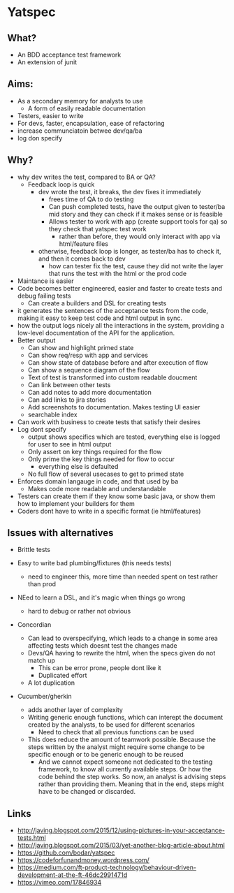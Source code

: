 # Yatspec

## What?

- An BDD acceptance test framework
- An extension of junit

## Aims:

- As a secondary memory for analysts to use
  - A form of easily readable documentation
- Testers, easier to write
- For devs, faster, encapsulation, ease of refactoring
- increase communciatoin betwee dev/qa/ba
- log don specify


## Why?

- why dev writes the test, compared to BA or QA?
  - Feedback loop is quick
    - dev wrote the test, it breaks, the dev fixes it immediately
      - frees time of QA to do testing
      - Can push completed tests, have the output given to tester/ba mid story and they can check if it makes sense or is feasible
      - Allows tester to work with app (create support tools for qa) so they check that yatspec test work
        - rather than before, they would only interact with app via html/feature files
    - otherwise, feedback loop is longer, as tester/ba has to check it, and then it comes back to dev
      - how can tester fix the test, cause they did not write the layer that runs the test with the html or the prod code
- Maintance is easier
- Code becomes better engineered, easier and faster to create tests and debug failing tests
  - Can create a builders and DSL for creating tests
- it generates the sentences of the acceptance tests from the code, making it easy to keep test code and html output in sync.
- how the output logs nicely all the interactions in the system, providing a low-level documentation of the API for the application.
- Better output
  - Can show and highlight primed state
  - Can show req/resp with app and services
  - Can show state of database before and after execution of flow
  - Can show a sequence diagram of the flow
  - Text of test is transformed into custom readable doucment
  - Can link between other tests
  - Can add notes to add more documentation
  - Can add links to jira stories
  - Add screenshots to documentation. Makes testing UI easier
  - searchable index
- Can work with business to create tests that satisfy their desires
- Log dont specify
  - output shows specifics which are tested, everything else is logged for user to see in html output
  - Only assert on key things required for the flow
  - Only prime the key things needed for flow to occur
    - everything else is defaulted
  - No full flow of several usecases to get to primed state
- Enforces domain langauge in code, and that used by ba
  - Makes code more readable and understandable
- Testers can create them if they know some basic java, or show them how to implement your builders for them
- Coders dont have to write in a specific format (ie html/features)

## Issues with alternatives

- Brittle tests
- Easy to write bad plumbing/fixtures (this needs tests)
  - need to engineer this, more time than needed spent on test rather than prod
- NEed to learn a DSL, and it's magic when things go wrong
  - hard to debug or rather not obvious
- Concordian
  - Can lead to overspecifying, which leads to a change in some area affecting tests which doesnt test the changes made
  - Devs/QA having to rewrite the html, when the specs given do not match up
    - This can be error prone, people dont like it
    - Duplicated effort
  - A lot duplication

- Cucumber/gherkin
  - adds another layer of complexity
  - Writing generic enough functions, which can interept the document created by the analysts, to be used for different scenarios
    - Need to check that all previous functions can be used
  - This does reduce the amount of teamwork possible. Because the steps written by the analyst might require some change to be specific enough or to be generic enough to be reused
    - And we cannot expect someone not dedicated to the testing framework, to know all currently available steps. Or how the code behind the step works. So now, an analyst is advising steps rather than providing them. Meaning that in the end, steps might have to be changed or discarded.



## Links

- http://javing.blogspot.com/2015/12/using-pictures-in-your-acceptance-tests.html
- http://javing.blogspot.com/2015/03/yet-another-blog-article-about.html
- https://github.com/bodar/yatspec
- https://codeforfunandmoney.wordpress.com/
- https://medium.com/ft-product-technology/behaviour-driven-development-at-the-ft-46dc2991471d
- https://vimeo.com/17846934
